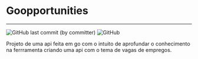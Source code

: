 # Goopportunities

---
![GitHub last commit (by committer)](https://img.shields.io/github/last-commit/Lyarkh/goopportunities)
![GitHub](https://img.shields.io/github/license/Lyarkh/goopportunities)

Projeto de uma api feita em go com o intuito de aprofundar o conhecimento na ferrramenta criando uma api com o tema de vagas de empregos.
